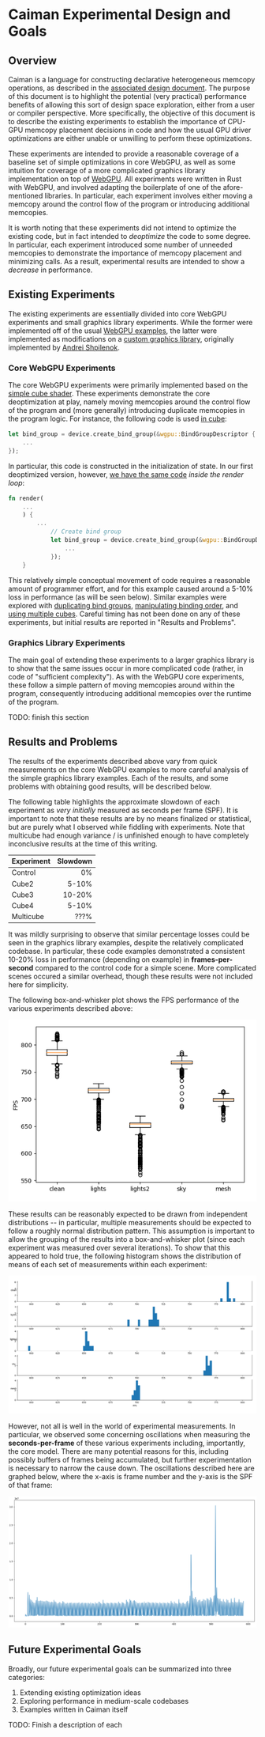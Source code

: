 # Caiman Experimental Design and Goals

## Overview

Caiman is a language for constructing declarative heterogeneous memcopy operations, as described in the [associated design document](design.md).  The purpose of this document is to highlight the potential (very practical) performance benefits of allowing this sort of design space exploration, either from a user or compiler perspective.  More specifically, the objective of this document is to describe the existing experiments to establish the importance of CPU-GPU memcopy placement decisions in code and how the usual GPU driver optimizations are either unable or unwilling to perform these optimizations.

These experiments are intended to provide a reasonable coverage of a baseline set of simple optimizations in core WebGPU, as well as some intuition for coverage of a more complicated graphics library implementation on top of [WebGPU](https://github.com/gfx-rs/wgpu).  All experiments were written in Rust with WebGPU, and involved adapting the boilerplate of one of the afore-mentioned libraries.  In particular, each experiment involves either moving a memcopy around the control flow of the program or introducing additional memcopies.

It is worth noting that these experiments did not intend to optimize the existing code, but in fact intended to _deoptimize_ the code to some degree.  In particular, each experiment introduced some number of unneeded memcopies to demonstrate the importance of memcopy placement and minimizing calls.  As a result, experimental results are intended to show a _decrease_ in performance.

## Existing Experiments

The existing experiments are essentially divided into core WebGPU experiments and small graphics library experiments.  While the former were implemented off of the usual [WebGPU examples](https://github.com/gfx-rs/wgpu/tree/master/wgpu/examples), the latter were implemented as modifications on a [custom graphics library](https://github.com/cucapra/RasterizationWebGPU), originally implemented by [Andrei Shpilenok](https://github.com/ashpil).

### Core WebGPU Experiments

The core WebGPU experiments were primarily implemented based on the [simple cube shader](https://github.com/Checkmate50/wgpu-rs/tree/master/wgpu/examples/cube).  These experiments demonstrate the core deoptimization at play, namely moving memcopies around the control flow of the program and (more generally) introducing duplicate memcopies in the program logic.  For instance, the following code is used [in cube](https://github.com/Checkmate50/wgpu-rs/blob/master/wgpu/examples/cube/main.rs#L223):

```rs
let bind_group = device.create_bind_group(&wgpu::BindGroupDescriptor {
	...
});
```

In particular, this code is constructed in the initialization of state.  In our first deoptimized version, however, [we have the same code](https://github.com/Checkmate50/wgpu-rs/blob/master/wgpu/examples/cube2/main.rs#L328) _inside the render loop_:

```rs
fn render(
    ...
    ) {
        ...
            // Create bind group
            let bind_group = device.create_bind_group(&wgpu::BindGroupDescriptor {
				...
			});
	}
```

This relatively simple conceptual movement of code requires a reasonable amount of programmer effort, and for this example caused around a 5-10% loss in performance (as will be seen below).  Similar examples were explored with [duplicating bind groups](https://github.com/Checkmate50/wgpu-rs/blob/master/wgpu/examples/cube3/main.rs), [manipulating binding order](https://github.com/Checkmate50/wgpu-rs/blob/master/wgpu/examples/cube4/main.rs), and [using multiple cubes](https://github.com/Checkmate50/wgpu-rs/tree/master/wgpu/examples/multicube).  Careful timing has not been done on any of these experiments, but initial results are reported in "Results and Problems".

### Graphics Library Experiments

The main goal of extending these experiments to a larger graphics library is to show that the same issues occur in more complicated code (rather, in code of "sufficient complexity").  As with the WebGPU core experiments, these follow a simple pattern of moving memcopies around within the program, consequently introducing additional memcopies over the runtime of the program.

TODO: finish this section

## Results and Problems

The results of the experiments described above vary from quick measurements on the core WebGPU examples to more careful analysis of the simple graphics library examples.  Each of the results, and some problems with obtaining good results, will be described below.

The following table highlights the approximate slowdown of each experiment as _very initially_ measured as seconds per frame (SPF).  It is important to note that these results are by no means finalized or statistical, but are purely what I observed while fiddling with experiments.  Note that multicube had enough variance / is unfinished enough to have completely inconclusive results at the time of this writing.

| Experiment  | Slowdown    |
| :---        |    ----:    |
| Control     | 0%          |
| Cube2       | 5-10%       |
| Cube3       | 10-20%      |
| Cube4       | 5-10%       |
| Multicube   | ???%        |

It was mildly surprising to observe that similar percentage losses could be seen in the graphics library examples, despite the relatively complicated codebase.  In particular, these code examples demonstrated a consistent 10-20% loss in performance (depending on example) in **frames-per-second** compared to the control code for a simple scene.  More complicated scenes occured a similar overhead, though these results were not included here for simplicity.

The following box-and-whisker plot shows the FPS performance of the various experiments described above:

![Box-and-whisker plot of graphics library experiments](resources/box1.png)

These results can be reasonably expected to be drawn from independent distributions -- in particular, multiple measurements should be expected to follow a roughly normal distribution pattern.  This assumption is important to allow the grouping of the results into a box-and-whisker plot (since each experiment was measured over several iterations).  To show that this appeared to hold true, the following histogram shows the distribution of means of each set of measurements within each experiment:

![histogram of graphics library experimental spreads](resources/hist1.png)

However, not all is well in the world of experimental measurements.  In particular, we observed some concerning oscillations when measuring the **seconds-per-frame** of these various experiments including, importantly, the core model.  There are many potential reasons for this, including possibly buffers of frames being accumulated, but further experimentation is necessary to narrow the cause down.  The oscillations described here are graphed below, where the x-axis is frame number and the y-axis is the SPF of that frame:

![Oscillations in measuring performance](resources/oscillations.png)

## Future Experimental Goals

Broadly, our future experimental goals can be summarized into three categories:

1) Extending existing optimization ideas
2) Exploring performance in medium-scale codebases
3) Examples written in Caiman itself

TODO: Finish a description of each
